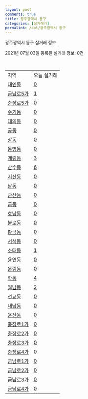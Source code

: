 ```yaml
---
layout: post
comments: true
title: 광주광역시 동구
categories: [실거래가]
permalink: /apt/광주광역시 동구
---
```


광주광역시 동구 실거래 정보

2021년 07월 03일 등록된 실거래 정보: 0건

<script type="text/javascript">
  google.charts.load('current', {'packages':['corechart']});
  google.charts.setOnLoadCallback(drawChart);

  function drawChart() {
    var data = google.visualization.arrayToDataTable([['거래일', '매매', '전월세', '전매'], ['20-07', 116, 81, 155], ['20-08', 95, 88, 73], ['20-09', 111, 81, 84], ['20-10', 175, 83, 107], ['20-11', 178, 80, 82], ['20-12', 150, 76, 57], ['21-01', 88, 96, 20], ['21-02', 76, 78, 31], ['21-03', 95, 105, 32], ['21-04', 102, 90, 27], ['21-05', 82, 93, 38], ['21-06', 61, 147, 5]]);

    var options = {
      title: '최근 유형별 거래량 추이',
      legend: { position: 'bottom' }
    };

    var chart = new google.visualization.LineChart(document.getElementById('columnchart_material'));
    chart.draw(data, (options));
  }
</script>

<div id="columnchart_material" style="width: 95%; margin-left: -35px"></div>
<br>
<table class="sortable">
  <tr>
    <td>지역</td>
    <td>오늘 실거래</td>
  </tr>

  
  <tr class="item">
    <td><a href="광주광역시 동구 대인동">대인동</a></td>
    <td><a href="광주광역시 동구 대인동">0</a></td>
  </tr>
    

  <tr class="item">
    <td><a href="광주광역시 동구 금남로5가">금남로5가</a></td>
    <td><a href="광주광역시 동구 금남로5가">1</a></td>
  </tr>
    

  <tr class="item">
    <td><a href="광주광역시 동구 충장로5가">충장로5가</a></td>
    <td><a href="광주광역시 동구 충장로5가">0</a></td>
  </tr>
    

  <tr class="item">
    <td><a href="광주광역시 동구 수기동">수기동</a></td>
    <td><a href="광주광역시 동구 수기동">0</a></td>
  </tr>
    

  <tr class="item">
    <td><a href="광주광역시 동구 대의동">대의동</a></td>
    <td><a href="광주광역시 동구 대의동">0</a></td>
  </tr>
    

  <tr class="item">
    <td><a href="광주광역시 동구 궁동">궁동</a></td>
    <td><a href="광주광역시 동구 궁동">0</a></td>
  </tr>
    

  <tr class="item">
    <td><a href="광주광역시 동구 장동">장동</a></td>
    <td><a href="광주광역시 동구 장동">0</a></td>
  </tr>
    

  <tr class="item">
    <td><a href="광주광역시 동구 동명동">동명동</a></td>
    <td><a href="광주광역시 동구 동명동">0</a></td>
  </tr>
    

  <tr class="item">
    <td><a href="광주광역시 동구 계림동">계림동</a></td>
    <td><a href="광주광역시 동구 계림동">3</a></td>
  </tr>
    

  <tr class="item">
    <td><a href="광주광역시 동구 산수동">산수동</a></td>
    <td><a href="광주광역시 동구 산수동">6</a></td>
  </tr>
    

  <tr class="item">
    <td><a href="광주광역시 동구 지산동">지산동</a></td>
    <td><a href="광주광역시 동구 지산동">0</a></td>
  </tr>
    

  <tr class="item">
    <td><a href="광주광역시 동구 남동">남동</a></td>
    <td><a href="광주광역시 동구 남동">0</a></td>
  </tr>
    

  <tr class="item">
    <td><a href="광주광역시 동구 광산동">광산동</a></td>
    <td><a href="광주광역시 동구 광산동">0</a></td>
  </tr>
    

  <tr class="item">
    <td><a href="광주광역시 동구 금동">금동</a></td>
    <td><a href="광주광역시 동구 금동">0</a></td>
  </tr>
    

  <tr class="item">
    <td><a href="광주광역시 동구 호남동">호남동</a></td>
    <td><a href="광주광역시 동구 호남동">0</a></td>
  </tr>
    

  <tr class="item">
    <td><a href="광주광역시 동구 불로동">불로동</a></td>
    <td><a href="광주광역시 동구 불로동">0</a></td>
  </tr>
    

  <tr class="item">
    <td><a href="광주광역시 동구 황금동">황금동</a></td>
    <td><a href="광주광역시 동구 황금동">0</a></td>
  </tr>
    

  <tr class="item">
    <td><a href="광주광역시 동구 서석동">서석동</a></td>
    <td><a href="광주광역시 동구 서석동">0</a></td>
  </tr>
    

  <tr class="item">
    <td><a href="광주광역시 동구 소태동">소태동</a></td>
    <td><a href="광주광역시 동구 소태동">1</a></td>
  </tr>
    

  <tr class="item">
    <td><a href="광주광역시 동구 용연동">용연동</a></td>
    <td><a href="광주광역시 동구 용연동">0</a></td>
  </tr>
    

  <tr class="item">
    <td><a href="광주광역시 동구 운림동">운림동</a></td>
    <td><a href="광주광역시 동구 운림동">0</a></td>
  </tr>
    

  <tr class="item">
    <td><a href="광주광역시 동구 학동">학동</a></td>
    <td><a href="광주광역시 동구 학동">4</a></td>
  </tr>
    

  <tr class="item">
    <td><a href="광주광역시 동구 월남동">월남동</a></td>
    <td><a href="광주광역시 동구 월남동">2</a></td>
  </tr>
    

  <tr class="item">
    <td><a href="광주광역시 동구 선교동">선교동</a></td>
    <td><a href="광주광역시 동구 선교동">0</a></td>
  </tr>
    

  <tr class="item">
    <td><a href="광주광역시 동구 내남동">내남동</a></td>
    <td><a href="광주광역시 동구 내남동">0</a></td>
  </tr>
    

  <tr class="item">
    <td><a href="광주광역시 동구 용산동">용산동</a></td>
    <td><a href="광주광역시 동구 용산동">0</a></td>
  </tr>
    

  <tr class="item">
    <td><a href="광주광역시 동구 충장로1가">충장로1가</a></td>
    <td><a href="광주광역시 동구 충장로1가">0</a></td>
  </tr>
    

  <tr class="item">
    <td><a href="광주광역시 동구 충장로2가">충장로2가</a></td>
    <td><a href="광주광역시 동구 충장로2가">0</a></td>
  </tr>
    

  <tr class="item">
    <td><a href="광주광역시 동구 충장로3가">충장로3가</a></td>
    <td><a href="광주광역시 동구 충장로3가">0</a></td>
  </tr>
    

  <tr class="item">
    <td><a href="광주광역시 동구 충장로4가">충장로4가</a></td>
    <td><a href="광주광역시 동구 충장로4가">0</a></td>
  </tr>
    

  <tr class="item">
    <td><a href="광주광역시 동구 금남로1가">금남로1가</a></td>
    <td><a href="광주광역시 동구 금남로1가">0</a></td>
  </tr>
    

  <tr class="item">
    <td><a href="광주광역시 동구 금남로2가">금남로2가</a></td>
    <td><a href="광주광역시 동구 금남로2가">0</a></td>
  </tr>
    

  <tr class="item">
    <td><a href="광주광역시 동구 금남로3가">금남로3가</a></td>
    <td><a href="광주광역시 동구 금남로3가">0</a></td>
  </tr>
    

  <tr class="item">
    <td><a href="광주광역시 동구 금남로4가">금남로4가</a></td>
    <td><a href="광주광역시 동구 금남로4가">0</a></td>
  </tr>
    


</table>


    